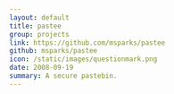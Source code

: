 ```yaml
---
layout: default
title: pastee
group: projects
link: https://github.com/msparks/pastee
github: msparks/pastee
icon: /static/images/questionmark.png
date: 2008-09-19
summary: A secure pastebin.
---
```


